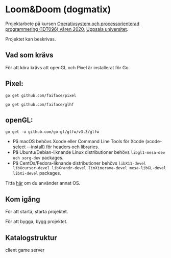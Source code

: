 # Loom&Doom (dogmatix)

Projektarbete på kursen [Operativsystem och processorienterad programmering
(1DT096) våren 2020][homepage], [Uppsala universitet][uu].

[homepage]: https://www.it.uu.se/education/course/homepage/os/vt19/project/

[uu]: https://www.uu.se/

Projektet kan beskrivas.

## Vad som krävs

För att köra krävs att openGL och Pixel är installerat för Go.

## Pixel:  
```go get github.com/faiface/pixel```

```go get github.com/faiface/glhf```

## openGL: 

```go get -u github.com/go-gl/glfw/v3.3/glfw```

- På macOS behövs Xcode eller Command Line Tools för Xcode (xcode-select --install) för headers och libraries.
- På Ubuntu/Debian-liknande Linux distributioner behövs `libgl1-mesa-dev och xorg-dev` packages.
- På CentOs/Fedora-liknande distributioner behövs `libX11-devel libXcursor-devel libXrandr-devel linXinerama-devel mesa-libGL-devel libXi-devel` packages.

Titta [här](https://www.glfw.org/docs/latest/compile.html#compile_deps) om du använder annat OS.


## Kom igång

För att starta, starta projektet.

För att bygga, bygg projektet.

## Katalogstruktur

client
game
server
